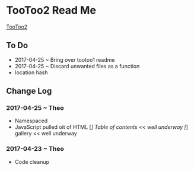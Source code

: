 


TooToo2 Read Me
===


[TooToo2]( https://pushme-pullyou.github.io/tootoo2/r1/tootoo2-r1.html )

## To Do

* 2017-04-25 ~ Bring over tootoo1 readme
* 2017-04-25 ~ Discard unwanted files as a function
* location hash


## Change Log


### 2017-04-25 ~ Theo

* Namespaced
* JavaScript pulled oit of HTML
[*] Table of contents << well underway
[*] gallery << well underway

### 2017-04-23 ~ Theo

* Code cleanup
